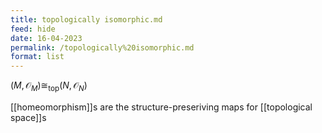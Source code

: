 ```yaml
---
title: topologically isomorphic.md
feed: hide
date: 16-04-2023
permalink: /topologically%20isomorphic.md
format: list
---
```



$(M, \mathcal O_M) \cong_\text{top} (N, \mathcal O_N)$

[[homeomorphism]]s are the structure-preseriving maps for [[topological space]]s